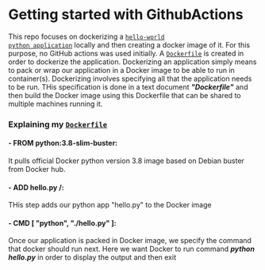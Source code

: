 # Getting started with GithubActions

This repo focuses on dockerizing a <a href="https://github.com/pm-dikshita/Start-with-GithubActions/blob/main/hello.py"><code>hello-world python application</code></a> locally and then creating a docker image of it. For this purpose, no GitHub actions was used initially. A <a href="https://github.com/pm-dikshita/Start-with-GithubActions/blob/main/Dockerfile"><code>Dockerfile</code></a> is created in order to dockerize the application. Dockerizing an application simply means to pack or wrap our application in a Docker image to be able to run in container(s). Dockerizing involves specifying all that the application needs to be run. THis specification is done in a text document ***"Dockerfile"*** and then build the Docker image using this Dockerfile that can be shared to multiple machines running it.

### Explaining my <a href="https://github.com/pm-dikshita/Start-with-GithubActions/blob/main/Dockerfile"><code>Dockerfile</code></a>

#### - FROM python:3.8-slim-buster:

It pulls official Docker python version 3.8 image based on Debian buster from Docker hub.

#### - ADD hello.py /:

THis step adds our python app "hello.py" to the Docker image

#### - CMD [ "python", "./hello.py" ]:

Once our application is packed in Docker image, we specify the command that docker should run next. Here we want Docker to run command ***python hello.py*** in order to display the output and then exit

